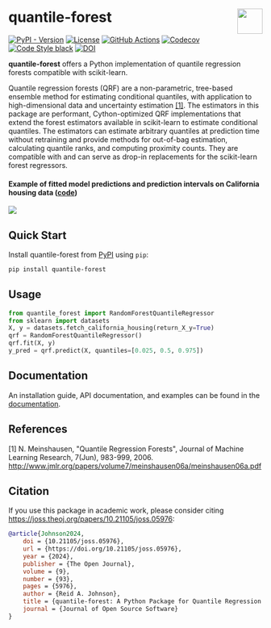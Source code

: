 # quantile-forest <a href="https://zillow.github.io/quantile-forest/"><img align="right" src="https://zillow.github.io/quantile-forest/_static/quantile-forest-logo.png" height="50"></img></a>

[![PyPI - Version](https://img.shields.io/pypi/v/quantile-forest)](https://pypi.org/project/quantile-forest)
[![License](https://img.shields.io/github/license/zillow/quantile-forest)](https://github.com/zillow/quantile-forest/blob/main/LICENSE)
[![GitHub Actions](https://github.com/zillow/quantile-forest/actions/workflows/build.yml/badge.svg)](https://github.com/zillow/quantile-forest/actions/workflows/build.yml)
[![Codecov](https://codecov.io/gh/zillow/quantile-forest/branch/main/graph/badge.svg?token=STRT8T67YP)](https://codecov.io/gh/zillow/quantile-forest)
[![Code Style black](https://img.shields.io/badge/code%20style-black-000000.svg)](https://github.com/psf/black)
[![DOI](https://joss.theoj.org/papers/10.21105/joss.05976/status.svg)](https://doi.org/10.21105/joss.05976)

**quantile-forest** offers a Python implementation of quantile regression forests compatible with scikit-learn.

Quantile regression forests (QRF) are a non-parametric, tree-based ensemble method for estimating conditional quantiles, with application to high-dimensional data and uncertainty estimation [[1]](#1). The estimators in this package are performant, Cython-optimized QRF implementations that extend the forest estimators available in scikit-learn to estimate conditional quantiles. The estimators can estimate arbitrary quantiles at prediction time without retraining and provide methods for out-of-bag estimation, calculating quantile ranks, and computing proximity counts. They are compatible with and can serve as drop-in replacements for the scikit-learn forest regressors.

#### Example of fitted model predictions and prediction intervals on California housing data ([code](https://zillow.github.io/quantile-forest/gallery/plot_qrf_prediction_intervals.html))
<img src="https://zillow.github.io/quantile-forest/_static/plot_qrf_prediction_intervals.png"/>

Quick Start
-----------

Install quantile-forest from [PyPI](https://pypi.org/project/quantile-forest) using `pip`:

```bash
pip install quantile-forest
```

Usage
-----

```python
from quantile_forest import RandomForestQuantileRegressor
from sklearn import datasets
X, y = datasets.fetch_california_housing(return_X_y=True)
qrf = RandomForestQuantileRegressor()
qrf.fit(X, y)
y_pred = qrf.predict(X, quantiles=[0.025, 0.5, 0.975])
```

Documentation
-------------

An installation guide, API documentation, and examples can be found in the [documentation](https://zillow.github.io/quantile-forest).


References
----------

<a id="1">[1]</a> N. Meinshausen, "Quantile Regression Forests", Journal of Machine Learning Research, 7(Jun), 983-999, 2006. http://www.jmlr.org/papers/volume7/meinshausen06a/meinshausen06a.pdf

Citation
--------

If you use this package in academic work, please consider citing https://joss.theoj.org/papers/10.21105/joss.05976:

```bib
@article{Johnson2024,
    doi = {10.21105/joss.05976},
    url = {https://doi.org/10.21105/joss.05976},
    year = {2024},
    publisher = {The Open Journal},
    volume = {9},
    number = {93},
    pages = {5976},
    author = {Reid A. Johnson},
    title = {quantile-forest: A Python Package for Quantile Regression Forests},
    journal = {Journal of Open Source Software}
}
```
